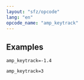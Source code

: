 ```yaml
---
layout: "sfz/opcode"
lang: "en"
opcode_name: "amp_keytrack"
---
```

## Examples

```
amp_keytrack=-1.4

amp_keytrack=3
```
